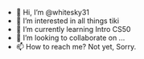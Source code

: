 - 👋 Hi, I’m @whitesky31
- 👀 I’m interested in all things tiki
- 🌱 I’m currently learning Intro CS50
- 💞️ I’m looking to collaborate on ... 
- 📫 How to reach me? Not yet, Sorry.

<!---
whitesky31/whitesky31 is a ✨ special ✨ repository because its `README.md` (this file) appears on your GitHub profile.
You can click the Preview link to take a look at your changes.
--->
